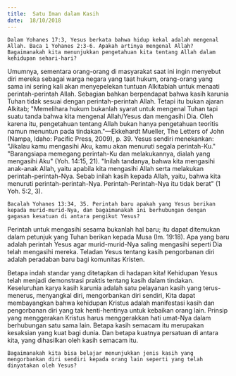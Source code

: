 ```yaml
---
title:  Satu Iman dalam Kasih
date:  18/10/2018
---
```


`Dalam Yohanes 17:3, Yesus berkata bahwa hidup kekal adalah mengenal Allah. Baca 1 Yohanes 2:3-6. Apakah artinya mengenal Allah? Bagaimanakah kita menunjukkan pengetahuan kita tentang Allah dalam kehidupan sehari-hari?`

Umumnya, sementara orang-orang di masyarakat saat ini ingin menyebut diri mereka sebagai warga negara yang taat hukum, orang-orang yang sama ini sering kali akan menyepelekan tuntuan Alkitabiah untuk menaati perintah-perintah Allah. Sebagian bahkan berpendapat bahwa kasih karunia Tuhan tidak sesuai dengan perintah-perintah Allah. Tetapi itu bukan ajaran Alkitab; "Memelihara hukum bukanlah syarat untuk mengenal Tuhan tapi suatu tanda bahwa kita mengenal Allah/Yesus dan mengasihi Dia. Oleh karena itu, pengetahuan tentang Allah bukan hanya pengetahuan teoritis namun menuntun pada tindakan."—Ekkehardt Mueller, The Letters of John (Nampa, Idaho: Pacific Press, 2009), p. 39. Yesus sendiri menekankan: "Jikalau kamu mengasihi Aku, kamu akan menuruti segala perintah-Ku." "Barangsiapa memegang perintah-Ku dan melakukannya, dialah yang mengasihi Aku" (Yoh. 14:15, 21). "Inilah tandanya, bahwa kita mengasihi anak-anak Allah, yaitu apabila kita mengasihi Allah serta melakukan perintah-perintah-Nya. Sebab inilah kasih kepada Allah, yaitu, bahwa kita menuruti perintah-perintah-Nya. Perintah-Perintah-Nya itu tidak berat" (1 Yoh. 5:2, 3).

`Bacalah Yohanes 13:34, 35. Perintah baru apakah yang Yesus berikan kepada murid-murid-Nya, dan bagaimanakah ini berhubungan dengan gagasan kesatuan di antara pengikut Yesus?`

Perintah untuk mengasihi sesama bukanlah hal baru; itu dapat ditemukan dalam petunjuk yang Tuhan berikan kepada Musa (Im. 19:18). Apa yang baru adalah perintah Yesus agar murid-murid-Nya saling mengasihi seperti Dia telah mengasihi mereka. Teladan Yesus tentang kasih pengorbanan diri adalah peradaban baru bagi komunitas Kristen.

Betapa indah standar yang ditetapkan di hadapan kita! Kehidupan Yesus telah menjadi demonstrasi praktis tentang kasih dalam tindakan. Keseluruhan karya kasih karunia adalah satu pelayanan kasih yang terus-menerus, menyangkal diri, mengorbankan diri sendiri, Kita dapat membayangkan bahwa kehidupan Kristus adalah manifestasi kasih dan pengorbanan diri yang tak henti-hentinya untuk kebaikan orang lain. Prinsip yang menggerakan Kristus harus menggerakkan hati umat-Nya dalam berhubungan satu sama lain. Betapa kasih semacam itu merupakan kesaksian yang kuat bagi dunia. Dan betapa kuatnya persatuan di antara kita, yang dihasilkan oleh kasih semacam itu.

`Bagaimanakah kita bisa belajar menunjukkan jenis kasih yang mengorbankan diri sendiri kepada orang lain seperti yang telah dinyatakan oleh Yesus?`